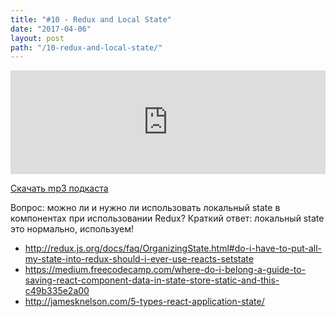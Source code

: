 ```yaml
---
title: "#10 - Redux and Local State"
date: "2017-04-06"
layout: post
path: "/10-redux-and-local-state/"
---
```


<iframe width="100%" height="166" scrolling="no" frameborder="no" src="https://w.soundcloud.com/player/?url=https%3A//api.soundcloud.com/tracks/317495157&amp;color=ff5500&amp;auto_play=false&amp;hide_related=false&amp;show_comments=true&amp;show_user=true&amp;show_reposts=false"></iframe>

<a href="https://5minreact.podster.fm/10/download/audio.mp3?download=yes&media=file"><i class="fa fa-download"></i> Скачать mp3 подкаста</a>

Вопрос: можно ли и нужно ли использовать локальный state в компонентах при использовании Redux? Краткий ответ: локальный state это нормально, используем!

- http://redux.js.org/docs/faq/OrganizingState.html#do-i-have-to-put-all-my-state-into-redux-should-i-ever-use-reacts-setstate
- https://medium.freecodecamp.com/where-do-i-belong-a-guide-to-saving-react-component-data-in-state-store-static-and-this-c49b335e2a00
- http://jamesknelson.com/5-types-react-application-state/
